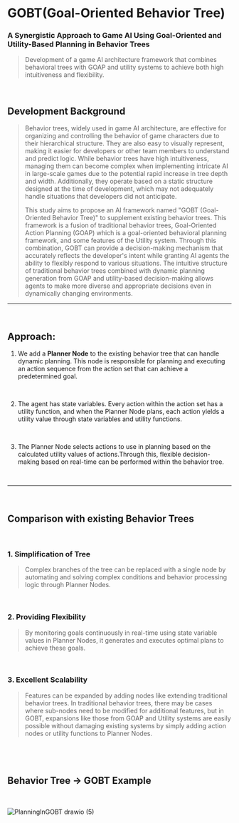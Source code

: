 # GOBT(Goal-Oriented Behavior Tree)
 ### A Synergistic Approach to Game AI Using Goal-Oriented and Utility-Based  Planning in Behavior Trees


  > Development of a game AI architecture framework that combines behavioral trees with GOAP and utility systems to achieve both high intuitiveness and flexibility.


<br/>

 ## Development Background
  >Behavior trees, widely used in game AI architecture, are effective for organizing and controlling the behavior of game characters due to their hierarchical structure. They are also easy to visually represent, making it easier for developers or other team members to understand and predict logic. While behavior trees have high intuitiveness, managing them can become complex when implementing intricate AI in large-scale games due to the potential rapid increase in tree depth and width. Additionally, they operate based on a static structure designed at the time of development, which may not adequately handle situations that developers did not anticipate.
  >
  >
  >
  >This study aims to propose an AI framework named "GOBT (Goal-Oriented Behavior Tree)" to supplement existing behavior trees. This framework is a fusion of traditional behavior trees, Goal-Oriented Action Planning (GOAP) which is a goal-oriented behavioral planning framework, and some features of the Utility system. Through this combination, GOBT can provide a decision-making mechanism that accurately reflects the developer's intent while granting AI agents the ability to flexibly respond to various situations. The intuitive structure of traditional behavior trees combined with dynamic planning generation from GOAP and utility-based decision-making allows agents to make more diverse and appropriate decisions even in dynamically changing environments.

  <hr/>

  <br/>

## Approach:

 1. We add a **Planner Node** to the existing behavior tree that can handle dynamic planning. This node is responsible for planning and executing an action sequence from the action set that can achieve a predetermined goal.

<br/>

 2. The agent has state variables. Every action within the action set has a utility function, and when the Planner Node plans, each action yields a utility value through state variables and utility functions.

<br/>
   
 3. The Planner Node selects actions to use in planning based on the calculated utility values of actions.Through this, flexible decision-making based on real-time can be performed within the behavior tree.

<br/>

<hr/>

<br/>
  
  
## Comparison with existing Behavior Trees

<br/>


### 1. Simplification of Tree
  > Complex branches of the tree can be replaced with a single node by automating and solving complex conditions and behavior processing logic through Planner Nodes.

<br/>

### 2. Providing Flexibility
  > By monitoring goals continuously in real-time using state variable values in Planner Nodes, it generates and executes optimal plans to achieve these goals.

<br/>

### 3. Excellent Scalability
  > Features can be expanded by adding nodes like extending traditional behavior trees. In traditional behavior trees, there may be cases where sub-nodes need to be modified for additional features, but in GOBT, expansions like those from GOAP and Utility systems are easily possible without damaging existing systems by simply adding action nodes or utility functions to Planner Nodes.
> 

#


<br/>

## Behavior Tree -> GOBT Example

<br/>


![PlanningInGOBT drawio (5)](https://github.com/Hongyoosung/GOBT/assets/101240036/768ca303-7796-4cf0-a57c-c996f5e27f5a)

<br/>


